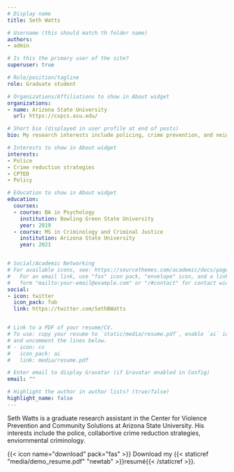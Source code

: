 ```yaml
---
# Display name
title: Seth Watts

# Username (this should match th folder name)
authors:
- admin 

# Is this the primary user of the site?
superuser: true

# Role/position/tagline
role: Graduate student 

# Organizations/Affiliations to show in About widget
organizations:
- name: Arizona State University 
  url: https://cvpcs.asu.edu/

# Short bio (displayed in user profile at end of posts)
bio: My research interests include policing, crime prevention, and neighborhoods and crime

# Interests to show in About widget
interests:
- Police
- Crime reduction strategies
- CPTED
- Policy

# Education to show in About widget
education:
  courses:
  - course: BA in Psychology 
    institution: Bowling Green State University 
    year: 2019
  - course: MS in Criminology and Criminal Justice 
    institution: Arizona State University
    year: 2021


# Social/Academic Networking
# For available icons, see: https://sourcethemes.com/academic/docs/page-builder/#icons
#   For an email link, use "fas" icon pack, "envelope" icon, and a link in the
#   form "mailto:your-email@example.com" or "/#contact" for contact widget.
social:
- icon: twitter
  icon_pack: fab
  link: https://twitter.com/SethBWatts


# Link to a PDF of your resume/CV.
# To use: copy your resume to `static/media/resume.pdf`, enable `ai` icons in `params.toml`, 
# and uncomment the lines below.
# - icon: cv
#   icon_pack: ai
#   link: media/resume.pdf

# Enter email to display Gravatar (if Gravatar enabled in Config)
email: ""

# Highlight the author in author lists? (true/false)
highlight_name: false
---
```




Seth Watts is a graduate research assistant in the Center for Violence Prevention and Community Solutions at Arizona State University. His interests include the police, collabortive crime reduction strategies, enviornmental criminology. 


{{< icon name="download" pack="fas" >}} Download my {{< staticref "media/demo_resume.pdf" "newtab" >}}resumé{{< /staticref >}}.
